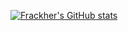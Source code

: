 [![Frackher's GitHub stats](https://github-readme-stats.vercel.app/api?username=Frackher&count_private=true&theme=slateorange)](https://github.com/anuraghazra/github-readme-stats)
